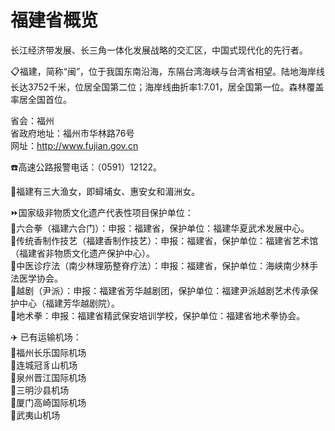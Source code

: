 # 福建省概览  
长江经济带发展、长三角一体化发展战略的交汇区，中国式现代化的先行者。  
  
📋福建，简称“闽”，位于我国东南沿海，东隔台湾海峡与台湾省相望。陆地海岸线长达3752千米，位居全国第二位；海岸线曲折率1∶7.01，居全国第一位。森林覆盖率居全国首位。  
  
省会：福州  
省政府地址：福州市华林路76号  
网址：http://www.fujian.gov.cn  
  
☎️高速公路报警电话：（0591）12122。  
  
🧭福建有三大渔女，即蟳埔女、惠安女和湄洲女。  
  
⏩国家级非物质文化遗产代表性项目保护单位：  
🔸六合拳（福建六合门）：申报：福建省，保护单位：福建华夏武术发展中心。  
🔸传统香制作技艺（福建香制作技艺）：申报：福建省，保护单位：福建省艺术馆（福建省非物质文化遗产保护中心）。  
🔸中医诊疗法（南少林理筋整脊疗法）：申报：福建省，保护单位：海峡南少林手法医学协会。  
🔸越剧（尹派）：申报：福建省芳华越剧团，保护单位：福建尹派越剧艺术传承保护中心（福建芳华越剧院）。  
🔸地术拳：申报：福建省精武保安培训学校，保护单位：福建省地术拳协会。    
  
✈️ 已有运输机场：  
🔸福州长乐国际机场  
🔸连城冠豸山机场  
🔸泉州晋江国际机场  
🔸三明沙县机场  
🔸厦门高崎国际机场  
🔸武夷山机场  